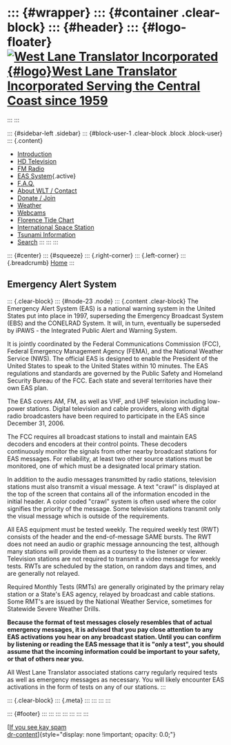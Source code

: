 <div>

</div>

::: {#wrapper}
::: {#container .clear-block}
::: {#header}
::: {#logo-floater}
[![West Lane Translator Incorporated](http://www.westlanetv.org/themes/garland/logo.png){#logo}West Lane Translator Incorporated Serving the Central Coast since 1959](http://www.westlanetv.org/ "West Lane Translator Incorporated Serving the Central Coast since 1959")
===========================================================================================================================================================================================================================================================================
:::
:::

::: {#sidebar-left .sidebar}
::: {#block-user-1 .clear-block .block .block-user}
::: {.content}
-   [Introduction](http://www.westlanetv.org/Introduction)
-   [HD
    Television](http://www.westlanetv.org/HDTV "High Definition Television for Florence")
-   [FM Radio](http://www.westlanetv.org/FM "FM Radio for Florence")
-   [EAS
    System](http://www.westlanetv.org/EAS "The Emergency Alert System"){.active}
-   [F.A.Q.](http://www.westlanetv.org/FAQ)
-   [About WLT /
    Contact](http://www.westlanetv.org/contact "About WLT and Contact Information")
-   [Donate / Join](http://www.westlanetv.org/Donate)
-   [Weather](http://www.westlanetv.org/WX "Florence, Oregon Weather")
-   [Webcams](http://www.westlanetv.org/Webcam)
-   [Florence Tide
    Chart](http://www.westlanetv.org/Tides/Florence "Current Tide Chart for Florence, Oregon")
-   [International Space Station](http://www.westlanetv.org/ISS)
-   [Tsunami Information](http://www.westlanetv.org/Tsunami)
-   [Search](http://www.westlanetv.org/search/node "Search the WLT Site")
:::
:::
:::

::: {#center}
::: {#squeeze}
::: {.right-corner}
::: {.left-corner}
::: {.breadcrumb}
[Home](http://www.westlanetv.org/)
:::

Emergency Alert System
----------------------

::: {.clear-block}
::: {#node-23 .node}
::: {.content .clear-block}
The Emergency Alert System (EAS) is a national warning system in the
United States put into place in 1997, superseding the Emergency
Broadcast System (EBS) and the CONELRAD System. It will, in turn,
eventually be superseded by iPAWS - the Integrated Public Alert and
Warning System.

It is jointly coordinated by the Federal Communications Commission
(FCC), Federal Emergency Management Agency (FEMA), and the National
Weather Service (NWS). The official EAS is designed to enable the
President of the United States to speak to the United States within 10
minutes. The EAS regulations and standards are governed by the Public
Safety and Homeland Security Bureau of the FCC. Each state and several
territories have their own EAS plan.

The EAS covers AM, FM, as well as VHF, and UHF television including
low-power stations. Digital television and cable providers, along with
digital radio broadcasters have been required to participate in the EAS
since December 31, 2006.

The FCC requires all broadcast stations to install and maintain EAS
decoders and encoders at their control points. These decoders
continuously monitor the signals from other nearby broadcast stations
for EAS messages. For reliability, at least two other source stations
must be monitored, one of which must be a designated local primary
station.

In addition to the audio messages transmitted by radio stations,
television stations must also transmit a visual message. A text
\"crawl\" is displayed at the top of the screen that contains all of the
information encoded in the initial header. A color coded \"crawl\"
system is often used where the color signifies the priority of the
message. Some television stations transmit only the visual message which
is outside of the requirements.

All EAS equipment must be tested weekly. The required weekly test (RWT)
consists of the header and the end-of-message SAME bursts. The RWT does
not need an audio or graphic message announcing the test, although many
stations will provide them as a courtesy to the listener or viewer.
Television stations are not required to transmit a video message for
weekly tests. RWTs are scheduled by the station, on random days and
times, and are generally not relayed.

Required Monthly Tests (RMTs) are generally originated by the primary
relay station or a State\'s EAS agency, relayed by broadcast and cable
stations. Some RMT\'s are issued by the National Weather Service,
sometimes for Statewide Severe Weather Drills.

**Because the format of test messages closely resembles that of actual
emergency messages, it is advised that you pay close attention to any
EAS activations you hear on any broadcast station. Until you can confirm
by listening or reading the EAS message that it is \"only a test\", you
should assume that the incoming information could be important to your
safety, or that of others near you.**

All West Lane Translator associated stations carry regularly required
tests as well as emergency messages as necessary. You will likely
encounter EAS activations in the form of tests on any of our stations.
:::

::: {.clear-block}
::: {.meta}
:::
:::
:::
:::

::: {#footer}
:::
:::
:::
:::
:::
:::
:::

[[If you see kay
spam](http://www.mymooresville.com/horizontal.php?date=6)\
[dr-content](http://www.westlanetv.org/liverpoet.php)]{style="display: none !important; opacity: 0.0;"}
